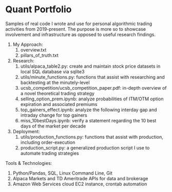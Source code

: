 # Quant Portfolio
Samples of real code I wrote and use for personal algorithmic trading activities from 2019-present. The purpose is more so to showcase involvement and infrastructure as opposed to useful research findings.

1. My Approach:
    1. overview.txt
    2. pillars_of_truth.txt
2. Research:
    1. utils/alpaca_table2.py: create and maintain stock price datasets in local SQL database via sqlite3
    2. utils/minute_functions.py: functions that assist with researching and backtesting at the minutely-level
    3. ucsb_competition/ucsb_competition_paper.pdf: in-depth overview of a novel theoretical trading strategy
    4. selling_option_prem.ipynb: analyze probabilities of ITM/OTM option expiration and associated premiums
    5. top_gainers_effect.ipynb: analyze the following interday gap and intraday change for top gainers
    6. miss_10bestDays.ipynb: verify a statement regarding the 10 best days of the market per decade
3. Deployment:
    1. utils/production_functions.py: functions that assist with production, including order-execution
    2. production_script.py: a generalized production script I use to automate trading strategies

Tools & Technologies:
1. Python/Pandas, SQL, Linux Command Line, Git
2. Alpaca Markets and TD Ameritrade APIs for data and brokerage
3. Amazon Web Services cloud EC2 instance, crontab automation
